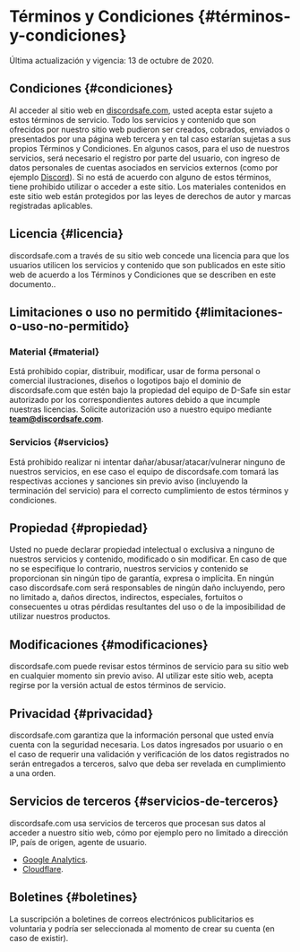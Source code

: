 # Términos y Condiciones {#términos-y-condiciones}
Última actualización y vigencia: 13 de octubre de 2020.

## Condiciones {#condiciones}
Al acceder al sitio web en [discordsafe.com](https://discordsafe.com), usted acepta estar sujeto a estos términos de servicio. Todo los servicios y contenido que son ofrecidos por nuestro sitio web pudieron ser creados, cobrados, enviados o presentados por una página web tercera y en tal caso estarían sujetas a sus propios Términos y Condiciones. 
En algunos casos, para el uso de nuestros servicios, será necesario el registro por parte del usuario, con ingreso de datos personales de cuentas asociados en servicios externos (como por ejemplo [Discord](https://discord.com/)).
Si no está de acuerdo con alguno de estos términos, tiene prohibido utilizar o acceder a este sitio. Los materiales contenidos en este sitio web están protegidos por las leyes de derechos de autor y marcas registradas aplicables.

## Licencia {#licencia}
discordsafe.com a través de su sitio web concede una licencia para que los usuarios utilicen los servicios y contenido que son publicados en este sitio web de acuerdo a los Términos y Condiciones que se describen en este documento..

## Limitaciones o uso no permitido {#limitaciones-o-uso-no-permitido}
### Material {#material}
Está prohibido copiar, distribuir, modificar, usar de forma personal o comercial ilustraciones, diseños o logotipos bajo el dominio de discordsafe.com que estén bajo la propiedad del equipo de D-Safe sin estar autorizado por los correspondientes autores debido a que incumple nuestras licencias. Solicite autorización uso a nuestro equipo mediante **team@discordsafe.com**.

### Servicios {#servicios}
Está prohibido realizar ni intentar dañar/abusar/atacar/vulnerar ninguno de nuestros servicios, en ese caso el equipo de discordsafe.com tomará las respectivas acciones y sanciones sin previo aviso (incluyendo la terminación del servicio) para el correcto cumplimiento de estos términos y condiciones.

## Propiedad {#propiedad}
Usted no puede declarar propiedad intelectual o exclusiva a ninguno de nuestros servicios y contenido, modificado o sin modificar. En caso de que no se especifique lo contrario, nuestros servicios y contenido se proporcionan sin ningún tipo de garantía, expresa o implícita. En ningún caso discordsafe.com será responsables de ningún daño incluyendo, pero no limitado a, daños directos, indirectos, especiales, fortuitos o consecuentes u otras pérdidas resultantes del uso o de la imposibilidad de utilizar nuestros productos.

## Modificaciones {#modificaciones}
discordsafe.com puede revisar estos términos de servicio para su sitio web en cualquier momento sin previo aviso. Al utilizar este sitio web, acepta regirse por la versión actual de estos términos de servicio.

## Privacidad {#privacidad}
discordsafe.com garantiza que la información personal que usted envía cuenta con la seguridad necesaria. Los datos ingresados por usuario o en el caso de requerir una validación y verificación de los datos registrados no serán entregados a terceros, salvo que deba ser revelada en cumplimiento a una orden.

## Servicios de terceros {#servicios-de-terceros}
discordsafe.com usa servicios de terceros que procesan sus datos al acceder a nuestro sitio web, cómo por ejemplo pero no limitado a dirección IP, país de origen, agente de usuario.
 - [Google Analytics](https://policies.google.com/technologies/partner-sites).
 - [Cloudflare](https://www.cloudflare.com/es-es/privacypolicy/).

## Boletines {#boletines}
La suscripción a boletines de correos electrónicos publicitarios es voluntaria y podría ser seleccionada al momento de crear su cuenta (en caso de existir).